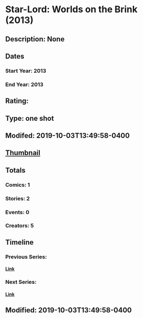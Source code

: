 # Star-Lord: Worlds on the Brink (2013)
## Description: None
## Dates
### Start Year: 2013
### End Year: 2013
## Rating: 
## Type: one shot
## Modifed: 2019-10-03T13:49:58-0400
## [Thumbnail](http://i.annihil.us/u/prod/marvel/i/mg/1/30/54493256575fe.jpg)
## Totals
### Comics: 1
### Stories: 2
### Events: 0
### Creators: 5
## Timeline
### Previous Series: 
#### [Link]()
### Next Series: 
#### [Link]()
## Modified: 2019-10-03T13:49:58-0400